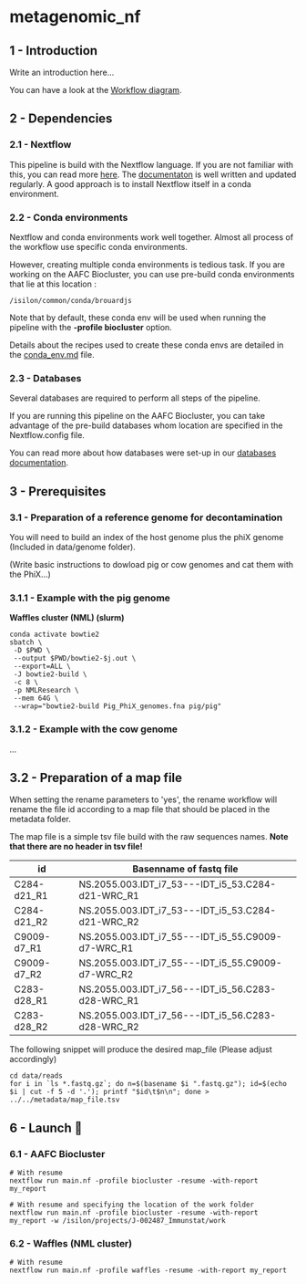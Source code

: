 # metagenomic_nf


## 1 - Introduction
Write an introduction here...

You can have a look at the [Workflow diagram](misc/flowchart.png).

## 2 - Dependencies


### 2.1 - Nextflow

This pipeline is build with the Nextflow language. If you are not familiar with this, you can read more [here](https://www.nextflow.io/). The [documentaton](https://www.nextflow.io/docs/latest/) is well written and updated regularly. A good approach is to install Nextflow itself in a conda environment.

### 2.2 - Conda environments

Nextflow and conda environments work well together. Almost all process of the workflow use specific conda environments.

However, creating multiple conda environments is tedious task. If you are working on the AAFC Biocluster, you can use pre-build conda environments that lie at this location :

```shell
/isilon/common/conda/brouardjs
```

Note that by default, these conda env will be used when running the pipeline with the **-profile biocluster** option.

Details about the recipes used to create these conda envs are detailed in the [conda_env.md](./conda_env.md) file.


### 2.3 - Databases

Several databases are required to perform all steps of the pipeline.

If you are running this pipeline on the AAFC Biocluster, you can take advantage of the pre-build databases whom location are specified in the Nextflow.config file.

You can read more about how databases were set-up in our [databases documentation](./databases.md).


## 3 - Prerequisites


### 3.1 - Preparation of a reference genome for decontamination


You will need to build an index of the host genome plus the phiX genome (Included in data/genome folder).

(Write basic instructions to dowload pig or cow genomes and cat them with the PhiX...)


### 3.1.1 - Example with the pig genome



**Waffles cluster (NML) (slurm)**

```shell
conda activate bowtie2
sbatch \
 -D $PWD \
 --output $PWD/bowtie2-$j.out \
 --export=ALL \
 -J bowtie2-build \
 -c 8 \
 -p NMLResearch \
 --mem 64G \
 --wrap="bowtie2-build Pig_PhiX_genomes.fna pig/pig"
```


### 3.1.2 - Example with the cow genome


...



## 3.2 - Preparation of a map file


When setting the rename parameters to 'yes', the rename workflow will rename the file id according to a map file that should be placed in the metadata folder.

The map file is a simple tsv file build with the raw sequences names. **Note that there are no header in tsv file!**


| id            |       Basenname of fastq file                    |
|---------------|--------------------------------------------------|
|C284-d21_R1	| NS.2055.003.IDT_i7_53---IDT_i5_53.C284-d21-WRC_R1|
|C284-d21_R2	| NS.2055.003.IDT_i7_53---IDT_i5_53.C284-d21-WRC_R2|
|C9009-d7_R1	| NS.2055.003.IDT_i7_55---IDT_i5_55.C9009-d7-WRC_R1|
|C9009-d7_R2	| NS.2055.003.IDT_i7_55---IDT_i5_55.C9009-d7-WRC_R2|
|C283-d28_R1	| NS.2055.003.IDT_i7_56---IDT_i5_56.C283-d28-WRC_R1|
|C283-d28_R2	| NS.2055.003.IDT_i7_56---IDT_i5_56.C283-d28-WRC_R2|



The following snippet will produce the desired map_file (Please adjust accordingly)


```shell
cd data/reads
for i in `ls *.fastq.gz`; do n=$(basename $i ".fastq.gz"); id=$(echo $i | cut -f 5 -d '.'); printf "$id\t$n\n"; done > ../../metadata/map_file.tsv
```


## 6 - Launch :rocket:

### 6.1 - AAFC Biocluster

```shell
# With resume
nextflow run main.nf -profile biocluster -resume -with-report my_report

# With resume and specifying the location of the work folder
nextflow run main.nf -profile biocluster -resume -with-report my_report -w /isilon/projects/J-002487_Immunstat/work
```


### 6.2 - Waffles (NML cluster)

```shell
# With resume
nextflow run main.nf -profile waffles -resume -with-report my_report
```




